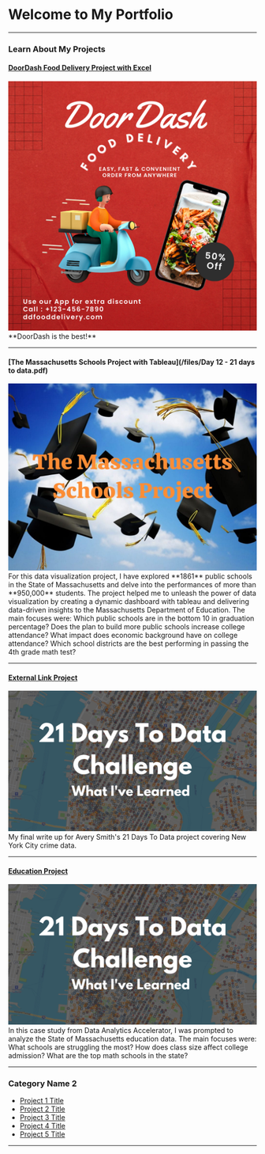 # Welcome to My Portfolio

---

### Learn About My Projects

#### [DoorDash Food Delivery Project with Excel](/DoorDash)
<img src="images/DD Food Delivery.png?raw=true"/>
**DoorDash is the best!**

--- 
#### [The Massachusetts Schools Project with Tableau](/files/Day 12 - 21 days to data.pdf)
<img src="images/SchoolsProject.jpg?raw=true"/>
For this data visualization project, I have explored **1861** public schools in the State of Massachusetts and delve into the performances of more than **950,000** students. The project helped me to unleash the power of data visualization by creating a dynamic dashboard with tableau and delivering data-driven insights to the Massachusetts Department of Education. The  main focuses were:
Which public schools are in the bottom 10 in graduation percentage?
Does the plan to build more public schools increase college attendance?
What impact does economic background have on college attendance?
Which school districts are the best performing in passing the 4th grade math test?

---
#### [External Link Project](https://www.linkedin.com/pulse/what-i-learned-21-days-data-avery-smith)
[<img src="images/21 Days To Data Challenge What I've Learned Cover.png?raw=true"/>](https://www.linkedin.com/pulse/what-i-learned-21-days-data-avery-smith)
My final write up for Avery Smith's 21 Days To Data project covering New York City crime data. 


---
#### [Education Project](https://www.linkedin.com/pulse/massachusetts-education-analysis-samantha-paul/)
[<img src="images/21 Days To Data Challenge What I've Learned Cover.png?raw=true"/>](https://www.linkedin.com/pulse/what-i-learned-21-days-data-avery-smith)
In this case study from Data Analytics Accelerator, I was prompted to analyze the State of Massachusetts education data. The main focuses were:
What schools are struggling the most?
How does class size affect college admission?
What are the top math schools in the state? 

---

### Category Name 2

- [Project 1 Title](http://example.com/)
- [Project 2 Title](http://example.com/)
- [Project 3 Title](http://example.com/)
- [Project 4 Title](http://example.com/)
- [Project 5 Title](http://example.com/)

---




